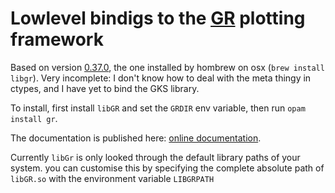 # Lowlevel bindigs to the [GR](http://gr-framework.org) plotting framework

Based on version [0.37.0](https://github.com/sciapp/gr/tree/v0.37.0/lib/gks), the one installed by hombrew on osx (`brew install libgr`).
Very incomplete: I don't know how to deal with the meta thingy in ctypes, and I have yet to bind the GKS library.

To install, first install `libGR` and set the `GRDIR` env variable, then run `opam install gr`.

The documentation is published here: [online documentation](http://www.mseri.me/ocaml-gr/gr/index.html).

Currently `libGr` is only looked through the default library paths of your system. you can customise this by specifying the complete absolute path of `libGR.so` with the environment variable `LIBGRPATH`
